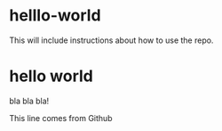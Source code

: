 # helllo-world

This will include instructions about how to use the repo.

# hello world

bla bla bla!

This line comes from Github
